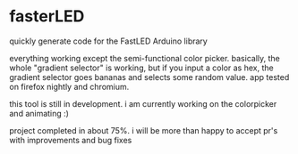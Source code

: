 # fasterLED
quickly generate code for the FastLED Arduino library

everything working except the semi-functional color picker. basically, the whole "gradient selector" is working, but if you input a color as hex, the gradient selector goes bananas and selects some random value.
app tested on firefox nightly and chromium.

this tool is still in development.
i am currently working on the colorpicker and animating :)

project completed in about 75%.
i will be more than happy to accept pr's with improvements and bug fixes
